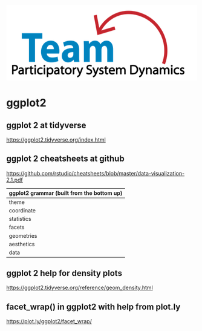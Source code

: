 <img src = "https://github.com/lzim/teampsd/blob/teampsd_style/teampsd_logo/team_psd_logo_sm.png"
     height = "200" width = "600">  

# ggplot2

## ggplot 2 at tidyverse
https://ggplot2.tidyverse.org/index.html

## ggplot 2 cheatsheets at github
https://github.com/rstudio/cheatsheets/blob/master/data-visualization-2.1.pdf

ggplot2 grammar (built from the bottom up)  |
--------------------------------------  |
theme     |
coordinate     |
statistics     |
facets    |
geometries     |
aesthetics     |
data |

## ggplot 2 help for density plots 
https://ggplot2.tidyverse.org/reference/geom_density.html

## facet_wrap() in ggplot2 with help from plot.ly
https://plot.ly/ggplot2/facet_wrap/



